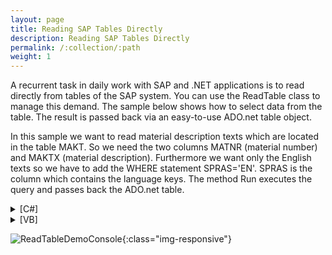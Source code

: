 ```yaml
---
layout: page
title: Reading SAP Tables Directly
description: Reading SAP Tables Directly
permalink: /:collection/:path
weight: 1
---
```


A recurrent task in daily work with SAP and .NET applications is to read directly from tables of the SAP system. You can use the ReadTable class to manage this demand. The sample below shows how to select data from the table. The result is passed back via an easy-to-use ADO.net table object.

In this sample we want to read material description texts which are located in the table MAKT. So we need the two columns MATNR (material number) and MAKTX (material description). Furthermore we want only the English texts so we have to add the WHERE statement SPRAS='EN'. SPRAS is the column which contains the language keys. The method Run executes the query and passes back the ADO.net table.

<details>
<summary>[C#]</summary>
{% highlight csharp %}
using System;
using ERPConnect;
using System.Data;
  
class Class1
{
    static void Main(string[] args)
    {
        ERPConnect.R3Connection con = new R3Connection("SAPServer",00,"SAPUser","Password","EN","800");
        ERPConnect.LIC.SetLic("xxxxxxxxxxxxx"); //Set your ERPConnect License.

        con.Open();  //Open the connection to SAP.
  
        ERPConnect.Utils.ReadTable table = new ERPConnect.Utils.ReadTable(con);
        table.AddField("MATNR");
        table.AddField("MAKTX");
        table.WhereClause = "SPRAS = 'EN'";    
        table.TableName = "MAKT";
        table.RowCount = 10;
  
        table.Run();
  
        DataTable resulttable = table.Result;
  
        for(int i=0; i < resulttable.Rows.Count;i++)
        {
            Console.WriteLine(
                resulttable.Rows[i]["MATNR"].ToString() + " " +
                resulttable.Rows[i]["MAKTX"].ToString());
        }
  
        Console.ReadLine();
  
    }
}
{% endhighlight %}
</details>

<details>
<summary>[VB]</summary>
{% highlight visualbasic %}
Imports ERPConnect
Imports System.Data
  
Module Module1
  
    Sub Main()
        Dim con As New R3Connection
        con.Host = "SAPServer"
        con.SystemNumber = 00
        con.UserName = "SAPUSer"
        con.Password = "Password"
        con.Client = "100"
        con.Language = "EN"
  
        con.Open(False)
  
        Dim table As New ERPConnect.Utils.ReadTable(con)
  
        table.AddField("MATNR")
        table.AddField("MAKTX")
  
        table.WhereClause = "SPRAS = 'DE'"
  
        table.TableName = "MAKT"
        table.RowCount = 10
  
        table.Run()
  
        Dim resulttable As DataTable
        resulttable = table.Result
  
        Dim i As Integer
  
        For i = 0 To resulttable.Rows.Count - 1
            Console.WriteLine( _
                CStr(resulttable.Rows(i)(0)) + " " + _
                CStr(resulttable.Rows(i)(1)))
        Next
  
        Console.ReadLine()
  
    End Sub
  
End Module
{% endhighlight %}
</details>

![ReadTableDemoConsole](/img/contents/ReadTableDemoConsole.jpg){:class="img-responsive"}
